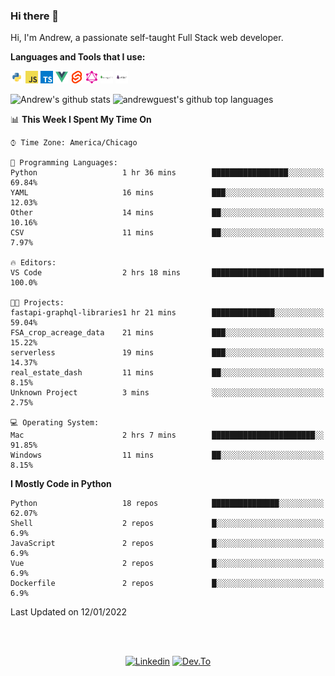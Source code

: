 ### Hi there 👋

Hi, I'm Andrew, a passionate self-taught Full Stack web developer.

**Languages and Tools that I use:**  

<code><img height="20" src="https://raw.githubusercontent.com/github/explore/80688e429a7d4ef2fca1e82350fe8e3517d3494d/topics/python/python.png"></code>
<code><img height="20" src="https://raw.githubusercontent.com/github/explore/80688e429a7d4ef2fca1e82350fe8e3517d3494d/topics/javascript/javascript.png"></code>
<code><img height="20" src="https://raw.githubusercontent.com/github/explore/80688e429a7d4ef2fca1e82350fe8e3517d3494d/topics/typescript/typescript.png"></code>
<code><img height="20" src="https://raw.githubusercontent.com/github/explore/80688e429a7d4ef2fca1e82350fe8e3517d3494d/topics/vue/vue.png"></code>
<code><img height="20" src="https://raw.githubusercontent.com/github/explore/42198dc9113595ddd22cc12771bb719c8cf08b67/topics/svelte/svelte.png"></code>
<code><img height="20" src="https://raw.githubusercontent.com/github/explore/5c058a388828bb5fde0bcafd4bc867b5bb3f26f3/topics/graphql/graphql.png"></code>
<code><img height="20" src="https://raw.githubusercontent.com/github/explore/80688e429a7d4ef2fca1e82350fe8e3517d3494d/topics/mongodb/mongodb.png"></code>
<code><img height="20" src="https://raw.githubusercontent.com/github/explore/d106aa3f6fa091ab80ab5c8cf0d931baff3caaea/topics/elixir/elixir.png"></code>

![Andrew's github stats](https://github-readme-stats.vercel.app/api?username=andrewguest&show_icons=true&theme=vue-dark&count_private=true)
<img height="180em" src="https://github-readme-stats.vercel.app/api/top-langs/?username=andrewguest&theme=vue-dark&layout=compact" alt="andrewguest's github top languages" />

<!--START_SECTION:waka-->
📊 **This Week I Spent My Time On** 

```text
⌚︎ Time Zone: America/Chicago

💬 Programming Languages: 
Python                   1 hr 36 mins        █████████████████░░░░░░░░   69.84% 
YAML                     16 mins             ███░░░░░░░░░░░░░░░░░░░░░░   12.03% 
Other                    14 mins             ██░░░░░░░░░░░░░░░░░░░░░░░   10.16% 
CSV                      11 mins             ██░░░░░░░░░░░░░░░░░░░░░░░   7.97%

🔥 Editors: 
VS Code                  2 hrs 18 mins       █████████████████████████   100.0%

🐱‍💻 Projects: 
fastapi-graphql-libraries1 hr 21 mins        ██████████████░░░░░░░░░░░   59.04% 
FSA_crop_acreage_data    21 mins             ███░░░░░░░░░░░░░░░░░░░░░░   15.22% 
serverless               19 mins             ███░░░░░░░░░░░░░░░░░░░░░░   14.37% 
real_estate_dash         11 mins             ██░░░░░░░░░░░░░░░░░░░░░░░   8.15% 
Unknown Project          3 mins              ░░░░░░░░░░░░░░░░░░░░░░░░░   2.75%

💻 Operating System: 
Mac                      2 hrs 7 mins        ███████████████████████░░   91.85% 
Windows                  11 mins             ██░░░░░░░░░░░░░░░░░░░░░░░   8.15%

```

**I Mostly Code in Python** 

```text
Python                   18 repos            ███████████████░░░░░░░░░░   62.07% 
Shell                    2 repos             █░░░░░░░░░░░░░░░░░░░░░░░░   6.9% 
JavaScript               2 repos             █░░░░░░░░░░░░░░░░░░░░░░░░   6.9% 
Vue                      2 repos             █░░░░░░░░░░░░░░░░░░░░░░░░   6.9% 
Dockerfile               2 repos             █░░░░░░░░░░░░░░░░░░░░░░░░   6.9%

```



 Last Updated on 12/01/2022
<!--END_SECTION:waka-->

<br><br>
<p align="center">
   <a href="https://www.linkedin.com/in/andrew-guest-a891759a" target="_blank"><img src="https://img.shields.io/badge/LinkedIn-0077B5?style=for-the-badge&logo=linkedin&logoColor=white" alt="Linkedin"></a>
  <a href="https://dev.to/aguest" target="_blank"><img src="https://img.shields.io/badge/Dev.to-0A0A0A?style=for-the-badge&logo=dev%2Eto&logoColor=white" alt="Dev.To"></a>
</p>
